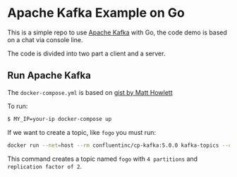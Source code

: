 # Apache Kafka Example on Go

This is a simple repo to use [Apache Kafka]() with Go, the code demo is based on a chat via
console line.

The code is divided into two part a client and a server.

## Run Apache Kafka

The `docker-compose.yml` is based on [gist by Matt Howlett](https://gist.githubusercontent.com/mhowlett/14f70af1a5b44fba80c9d1857a44bb98/raw/c0e6b15cf63801037cde9eb8987dbf767f7d06a2/docker-compose.yml)

To run:

```sh
$ MY_IP=your-ip docker-compose up
```

If we want to create a topic, like `fogo` you must run:

```sh
docker run --net=host --rm confluentinc/cp-kafka:5.0.0 kafka-topics --create --topic fogo --partitions 4 --replication-factor 2 --if-not-exists --zookeeper localhost:32181
```

This command creates a topic named `fogo` with `4 partitions` and `replication factor of 2`.
